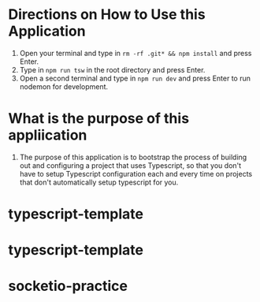 # Directions on How to Use this Application

1. Open your terminal and type in `rm -rf .git* && npm install` and press Enter.
2. Type in `npm run tsw` in the root directory and press Enter.
3. Open a second terminal and type in `npm run dev` and press Enter to run nodemon for development.

# What is the purpose of this appliication

1. The purpose of this application is to bootstrap the process of building out and configuring a project that uses Typescript, so that you don't have to setup Typescript configuration each and every time on projects that don't automatically setup typescript for you.
# typescript-template
# typescript-template
# socketio-practice
